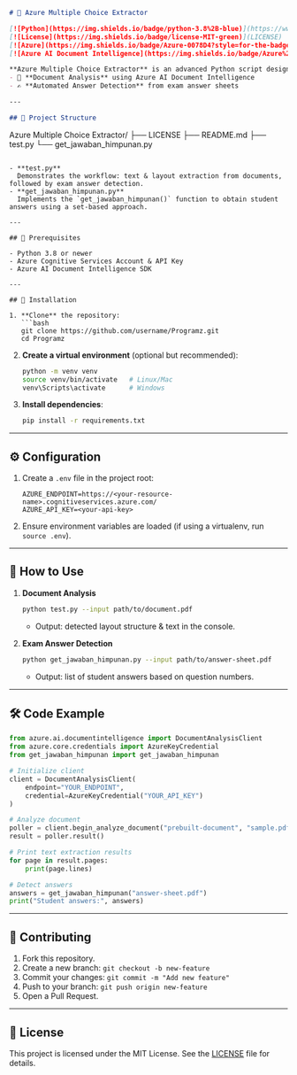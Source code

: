 ```markdown
# 🚀 Azure Multiple Choice Extractor

[![Python](https://img.shields.io/badge/python-3.8%2B-blue)](https://www.python.org/) 
[![License](https://img.shields.io/badge/license-MIT-green)](LICENSE)
[![Azure](https://img.shields.io/badge/Azure-0078D4?style=for-the-badge&logo=azure&logoColor=white)](https://azure.microsoft.com/)
[![Azure AI Document Intelligence](https://img.shields.io/badge/Azure%20AI%20Document%20Intelligence-0078D4?style=for-the-badge&logo=azure&logoColor=white)](https://azure.microsoft.com/en-us/services/cognitive-services/document-intelligence/)

**Azure Multiple Choice Extractor** is an advanced Python script designed for:
- 📄 **Document Analysis** using Azure AI Document Intelligence
- ✍️ **Automated Answer Detection** from exam answer sheets

---

## 📂 Project Structure

```
Azure Multiple Choice Extractor/
├── LICENSE
├── README.md
├── test.py
└── get_jawaban_himpunan.py
```

- **test.py**
  Demonstrates the workflow: text & layout extraction from documents, followed by exam answer detection.
- **get_jawaban_himpunan.py**
  Implements the `get_jawaban_himpunan()` function to obtain student answers using a set-based approach.

---

## 🔧 Prerequisites

- Python 3.8 or newer
- Azure Cognitive Services Account & API Key
- Azure AI Document Intelligence SDK

---

## 🚀 Installation

1. **Clone** the repository:
   ```bash
   git clone https://github.com/username/Programz.git
   cd Programz
   ```

2. **Create a virtual environment** (optional but recommended):

   ```bash
   python -m venv venv
   source venv/bin/activate   # Linux/Mac
   venv\Scripts\activate      # Windows
   ```
3. **Install dependencies**:

   ```bash
   pip install -r requirements.txt
   ```

---

## ⚙️ Configuration

1. Create a `.env` file in the project root:

   ```text
   AZURE_ENDPOINT=https://<your-resource-name>.cognitiveservices.azure.com/
   AZURE_API_KEY=<your-api-key>
   ```
2. Ensure environment variables are loaded (if using a virtualenv, run `source .env`).

---

## 🎯 How to Use

1. **Document Analysis**

   ```bash
   python test.py --input path/to/document.pdf
   ```

   * Output: detected layout structure & text in the console.

2. **Exam Answer Detection**

   ```bash
   python get_jawaban_himpunan.py --input path/to/answer-sheet.pdf
   ```

   * Output: list of student answers based on question numbers.

---

## 🛠️ Code Example

```python
from azure.ai.documentintelligence import DocumentAnalysisClient
from azure.core.credentials import AzureKeyCredential
from get_jawaban_himpunan import get_jawaban_himpunan

# Initialize client
client = DocumentAnalysisClient(
    endpoint="YOUR_ENDPOINT",
    credential=AzureKeyCredential("YOUR_API_KEY")
)

# Analyze document
poller = client.begin_analyze_document("prebuilt-document", "sample.pdf")
result = poller.result()

# Print text extraction results
for page in result.pages:
    print(page.lines)

# Detect answers
answers = get_jawaban_himpunan("answer-sheet.pdf")
print("Student answers:", answers)
```

---

## 🤝 Contributing

1. Fork this repository.
2. Create a new branch: `git checkout -b new-feature`
3. Commit your changes: `git commit -m "Add new feature"`
4. Push to your branch: `git push origin new-feature`
5. Open a Pull Request.

---

## 📄 License

This project is licensed under the MIT License.
See the [LICENSE](LICENSE) file for details.

```
